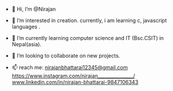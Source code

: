 - 👋 Hi, I’m @Nirajan
- 👀 I’m interested in creation.
currently, i am learning c, javascript languages .
- 🌱 I’m currently learning computer science and IT (Bsc.CSIT) in Nepal(asia).

- 💞️ I’m looking to collaborate on new projects.
- 📫 reach me: nirajanbhattarai12345@gmail.com
            https://www.instagram.com/nirajan_______________/
                www.linkedin.com/in/nirajan-bhattarai-9847106343
<!---
Nirajan1-droid/Nirajan1-droid is a ✨ special ✨ repository because its `README.md` (this file) appears on your GitHub profile.
You can click the Preview link to take a look at your changes.
--->

